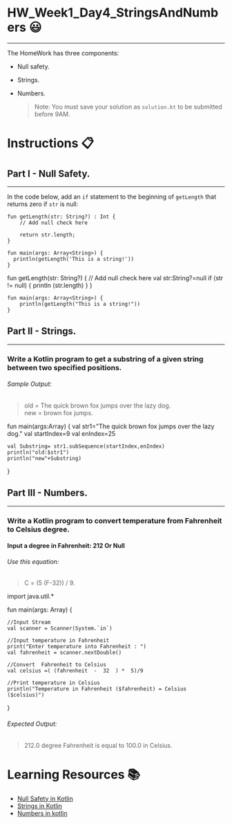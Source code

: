 # HW_Week1_Day4_StringsAndNumbers 😃
---
The HomeWork has three components:
- Null safety.
- Strings.
- Numbers.

    > Note: You must save your solution as `solution.kt` to be submitted before 9AM.
# Instructions 📋

## Part I - Null Safety.
---
In the code below, add an `if` statement to the beginning of `getLength` that
returns zero if `str` is null:

<?code-excerpt "null_safety_codelab/bin/type_promotion.dart" replace="/.*if\ \(.*\n.*\n.*//g"?>
```dart:run-dartpad:ga_id-null_checking:null_safety-true
fun getLength(str: String?) : Int {
    // Add null check here
    
    return str.length;
}

fun main(args: Array<String>) {
  println(getLength('This is a string!'))
}
```
fun getLength(str: String?) {
// Add null check here
val str:String?=null
if (str != null) {
println (str.length)
}
}

    fun main(args: Array<String>) {
        println(getLength("This is a string!"))
    }
## Part II - Strings.
---
###  Write a Kotlin program to get a substring of a given string between two specified positions.
###### Sample Output:

> old = The quick brown fox jumps over the lazy dog.                                                            
new = brown fox jumps.

fun main(args:Array<String>) {
val str1="The quick brown fox jumps over the lazy dog."
val startIndex=9
val enIndex=25

    val Substring= str1.subSequence(startIndex,enIndex)
    println("old:$str1")
    println("new"+Substring)

}

## Part III - Numbers.
---
###  Write a Kotlin program to convert temperature from Fahrenheit to Celsius degree.
#### Input a degree in Fahrenheit: 212 Or Null

###### Use this equation:
>  C = (5 (F-32)) / 9.

import java.util.*

fun main(args: Array<String>) {

    //Input Stream
    val scanner = Scanner(System.`in`)

    //Input temperature in Fahrenheit
    print("Enter temperature into Fahrenheit : ")
    val fahrenheit = scanner.nextDouble()

    //Convert  Fahrenheit to Celsius
    val celsius =( (fahrenheit  -  32  ) *  5)/9

    //Print temperature in Celsius
    println("Temperature in Fahrenheit ($fahrenheit) = Celsius ($celsius)")
}

###### Expected Output:

> 212.0 degree Fahrenheit is equal to 100.0 in Celsius.

# Learning Resources  📚
* [Null Safety in Kotlin](https://kotlinlang.org/docs/reference/null-safety.html)
* [Strings in Kotlin](https://www.w3schools.com/kotlin/kotlin_strings.php)
* [Numbers in kotlin](https://kotlinlang.org/docs/basic-types.html#floating-point-types)
